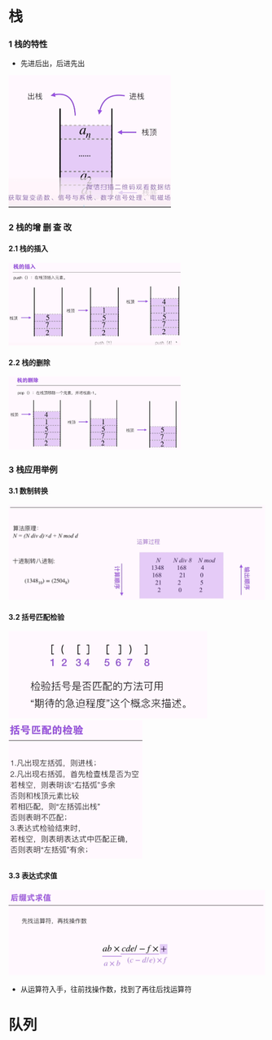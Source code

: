 # 栈



### 1 栈的特性

* 先进后出，后进先出

<img src="MarkDownPictures/image-20210201200747299.png" alt="image-20210201200747299" style="zoom:50%;" />

### 2 栈的增 删 查 改

#### 2.1 栈的插入

<img src="MarkDownPictures/image-20210201200911147.png" alt="image-20210201200911147" style="zoom: 33%;" />

#### 2.2 栈的删除

<img src="MarkDownPictures/image-20210201200938395.png" alt="image-20210201200938395" style="zoom:33%;" />



### 3 栈应用举例

#### 3.1 数制转换

![image-20210201201807643](MarkDownPictures/image-20210201201807643.png)

#### 3.2 括号匹配检验

<img src="MarkDownPictures/image-20210201201858760.png" alt="image-20210201201858760" style="zoom: 67%;" />

<img src="MarkDownPictures/image-20210201202121769.png" alt="image-20210201202121769" style="zoom:50%;" />

#### 3.3 表达式求值

![image-20210201202355185](MarkDownPictures/image-20210201202355185.png)

* 从运算符入手，往前找操作数，找到了再往后找运算符





# 队列

